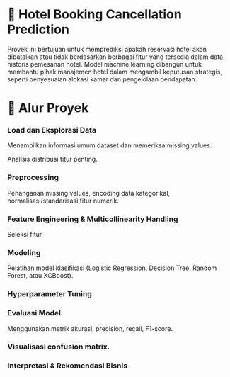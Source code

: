 # 🏨 Hotel Booking Cancellation Prediction
Proyek ini bertujuan untuk memprediksi apakah reservasi hotel akan dibatalkan atau tidak berdasarkan berbagai fitur yang tersedia dalam data historis pemesanan hotel. Model machine learning dibangun untuk membantu pihak manajemen hotel dalam mengambil keputusan strategis, seperti penyesuaian alokasi kamar dan pengelolaan pendapatan.

# 🔄 Alur Proyek
### Load dan Eksplorasi Data

Menampilkan informasi umum dataset dan memeriksa missing values.

Analisis distribusi fitur penting.

### Preprocessing

Penanganan missing values, encoding data kategorikal, normalisasi/standarisasi fitur numerik.

### Feature Engineering & Multicollinearity Handling

Seleksi fitur

### Modeling

Pelatihan model klasifikasi (Logistic Regression, Decision Tree, Random Forest, atau XGBoost).

### Hyperparameter Tuning

### Evaluasi Model

Menggunakan metrik akurasi, precision, recall, F1-score.

### Visualisasi confusion matrix.

### Interpretasi & Rekomendasi Bisnis
